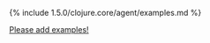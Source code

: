 {% include 1.5.0/clojure.core/agent/examples.md %}

[Please add examples!](https://github.com/arrdem/grimoire/edit/master/_includes/1.6.0/clojure.core/agent/examples.md)
